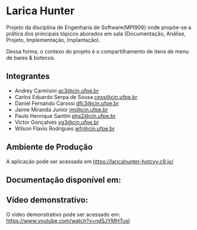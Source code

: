 # Larica Hunter
Projeto da disciplina de Engenharia de Software(MPI906) onde propõe-se a prática dos principais tópicos aborados em sala (Documentação, Análise, Projeto, Implementação, Implantação).

Dessa forma, o contexo do projeto é o compartilhamento de itens de menu de bares &amp; botecos.

## Integrantes
- Andrey Carmisini <ac3@cin.ufpe.br>
- Carlos Eduardo Serpa de Sousa <cess@cin.ufpe.br>
- Daniel Fernando Carossi <dfc3@cin.ufpe.br>
- Jaime Miranda Junior <jmj@cin.ufpe.br>
- Paulo Henrique Santini <phs2@cin.ufpe.br>
- Victor Gonçalves <vg3@cin.ufpe.br>
- Wilson Flavio Rodrigues <wfr@cin.ufpe.br>



## Ambiente de Produção
A aplicação pode ser acessada em https://laricahunter-hotcyv.c9.io/


## Documentação disponível em:


## Vídeo demonstrativo:
O vídeo demonstrativo pode ser acessado em: https://www.youtube.com/watch?v=ndSJYMHTusI